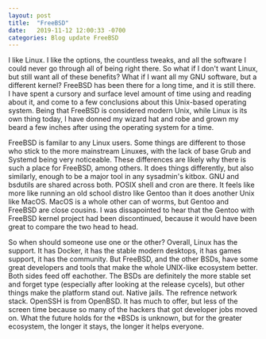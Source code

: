 ```yaml
---
layout: post
title:  "FreeBSD"
date:   2019-11-12 12:00:33 -0700
categories: Blog update FreeBSD
---
```


I like Linux. I like the options, the countless tweaks, and all the software I could never go through all of being right there. So what if I don't want Linux, but still want all of these benefits? What if I want all my GNU software, but a different kernel? FreeBSD has been there for a long time, and it is still there. I have spent a cursory and surface level amount of time using and reading about it, and come to a few conclusions about this Unix-based operating system. Being that FreeBSD is considered modern Unix, while Linux is its own thing today, I have donned my wizard hat and robe and grown my beard a few inches after using the operating system for a time.

FreeBSD is familar to any Linux users. Some things are different to those who stick to the more mainstream Linuxes, with the lack of base Grub and Systemd being very noticeable. These differences are likely why there is such a place for FreeBSD, among others. It does things differently, but also similarly, enough to be a major tool in any sysadmin's kitbox. GNU and bsdutils are shared across both. POSIX shell and cron are there. It feels like more like running an old school distro like Gentoo than it does another Unix like MacOS. MacOS is a whole other can of worms, but Gentoo and FreeBSD are close cousins. I was dissapointed to hear that the Gentoo with FreeBSD kernel project had been discontinued, because it would have been great to compare the two head to head. 

So when should someone use one or the other? Overall, Linux has the support. It has Docker, it has the stable modern desktops, it has games support, it has the community. But FreeBSD, and the other BSDs, have some great developers and tools that make the whole UNIX-like ecosystem better. Both sides feed off eachother. The BSDs are definitely the more stable set and forget type (especially after looking at the release cycels), but other things make the platform stand out. Native jails. The refrence network stack. OpenSSH is from OpenBSD. It has much to offer, but less of the screen time because so many of the hackers that got developer jobs moved on. What the future holds for the *BSDs is unknown, but for the greater ecosystem, the longer it stays, the longer it helps everyone.
